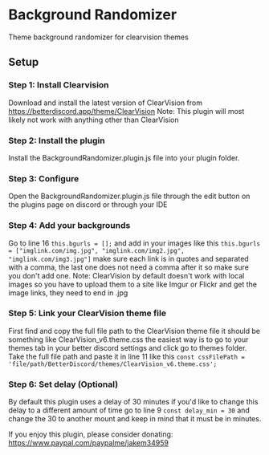 # Background Randomizer
Theme background randomizer for clearvision themes

## Setup

### Step 1: Install Clearvision
Download and install the latest version of ClearVision from https://betterdiscord.app/theme/ClearVision
Note: This plugin will most likely not work with anything other than ClearVision

### Step 2: Install the plugin
Install the BackgroundRandomizer.plugin.js file into your plugin folder.

### Step 3: Configure
Open the BackgroundRandomizer.plugin.js file through the edit button on the plugins page on discord or through your IDE

### Step 4: Add your backgrounds
Go to line 16 ```this.bgurls = [];``` and add in your images like this ```this.bgurls = ["imglink.com/img.jpg", "imglink.com/img2.jpg", "imglink.com/img3.jpg"]``` make sure each link is in quotes and separated with a comma, the last one does not need a comma after it so make sure you don't add one.
Note: ClearVision by default doesn't work with local images so you have to upload them to a site like Imgur or Flickr and get the image links, they need to end in .jpg 

### Step 5: Link your ClearVision theme file
First find and copy the full file path to the ClearVision theme file it should be something like ClearVision_v6.theme.css the easiest way is to go to your themes tab in your better discord settings and click go to themes folder. Take the full file path and paste it in line 11 like this ```const cssFilePath = 'file/path/BetterDiscord/themes/ClearVision_v6.theme.css';```

### Step 6: Set delay (Optional)
By default this plugin uses a delay of 30 minutes if you'd like to change this delay to a different amount of time go to line 9 ```const delay_min = 30``` and change the 30 to another mount and keep in mind that it must be in minutes. 


If you enjoy this plugin, please consider donating: https://www.paypal.com/paypalme/jakem34959
